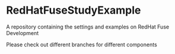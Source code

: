 # RedHatFuseStudyExample
A repository containing the settings and examples on RedHat Fuse Development

Please check out different branches for different components
